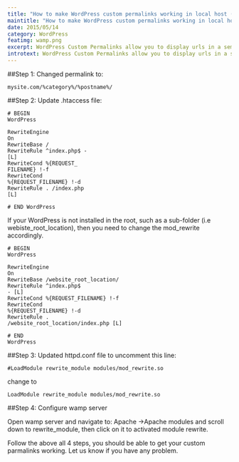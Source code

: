 ```yaml
---
title: "How to make WordPress custom permalinks working in local host (wamp)"
maintitle: "How to make WordPress custom permalinks working in local host (wamp)"
date: 2015/05/14
category: WordPress
featimg: wamp.png
excerpt: WordPress Custom Permalinks allow you to display urls in a semantic structure which is search engine friendly. However, if your WordPress is installed in a local server such as WAMP, you’re likely to running into “404 Not Found” issue, once you changed your permalinks settings. Here is a quick guide to show you how to resolve this issue...
introtext: WordPress Custom Permalinks allow you to display urls in a semantic structure which is search engine friendly. However, if your WordPress is installed in a local server such as WAMP, you’re likely to running into “404 Not Found” issue, once you changed your permalinks settings. Here is a quick guide to show you how to resolve this issue
---
```


##Step 1: Changed permalink to:

<code>mysite.com/%category%/%postname%/</code>

##Step 2: Update .htaccess file:

<code># BEGIN WordPress<br /><IfModule mod_rewrite.c><br />RewriteEngine On<br />RewriteBase /<br />RewriteRule ^index\.php$ - [L]<br />RewriteCond %{REQUEST_<br />FILENAME} !-f<br />RewriteCond %{REQUEST_FILENAME} !-d<br />RewriteRule . /index.php [L]<br /></IfModule><br /># END WordPress</code>

If your WordPress is not installed in the root, such as a sub-folder (i.e webiste_root_location), then you need to change the mod_rewrite accordingly.

<code># BEGIN WordPress<br /><IfModule mod_rewrite.c><br />RewriteEngine On<br />RewriteBase /website_root_location/<br />RewriteRule ^index\.php$ - [L]<br />RewriteCond %{REQUEST_FILENAME} !-f<br />RewriteCond %{REQUEST_FILENAME} !-d<br />RewriteRule . /website_root_location/index.php [L]<br /></IfModule><br /># END WordPress</code>

##Step 3: Updated httpd.conf file to uncomment this line:

<code>#LoadModule rewrite_module modules/mod_rewrite.so</code>

change to

<code>LoadModule rewrite_module modules/mod_rewrite.so</code>

##Step 4: Configure wamp server

Open wamp server and navigate to: Apache ->Apache modules and scroll down to rewrite_module, then click on it to activated module rewrite.

Follow the above all 4 steps, you should be able to get your custom parmalinks working. Let us know if you have any problem.